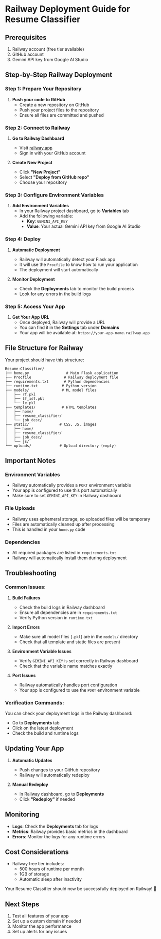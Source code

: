 # Railway Deployment Guide for Resume Classifier

## Prerequisites
1. Railway account (free tier available)
2. GitHub account
3. Gemini API key from Google AI Studio

## Step-by-Step Railway Deployment

### Step 1: Prepare Your Repository
1. **Push your code to GitHub**
   - Create a new repository on GitHub
   - Push your project files to the repository
   - Ensure all files are committed and pushed

### Step 2: Connect to Railway
1. **Go to Railway Dashboard**
   - Visit [railway.app](https://railway.app)
   - Sign in with your GitHub account

2. **Create New Project**
   - Click **"New Project"**
   - Select **"Deploy from GitHub repo"**
   - Choose your repository

### Step 3: Configure Environment Variables
1. **Add Environment Variables**
   - In your Railway project dashboard, go to **Variables** tab
   - Add the following variable:
     - **Key**: `GEMINI_API_KEY`
     - **Value**: Your actual Gemini API key from Google AI Studio

### Step 4: Deploy
1. **Automatic Deployment**
   - Railway will automatically detect your Flask app
   - It will use the `Procfile` to know how to run your application
   - The deployment will start automatically

2. **Monitor Deployment**
   - Check the **Deployments** tab to monitor the build process
   - Look for any errors in the build logs

### Step 5: Access Your App
1. **Get Your App URL**
   - Once deployed, Railway will provide a URL
   - You can find it in the **Settings** tab under **Domains**
   - Your app will be available at: `https://your-app-name.railway.app`

## File Structure for Railway

Your project should have this structure:
```
Resume-Classifier/
├── home.py                 # Main Flask application
├── Procfile               # Railway deployment file
├── requirements.txt       # Python dependencies
├── runtime.txt           # Python version
├── models/               # ML model files
│   ├── rf.pkl
│   ├── tf_idf.pkl
│   └── le.pkl
├── templates/            # HTML templates
│   ├── home/
│   ├── resume_classifier/
│   └── job_desc/
├── static/              # CSS, JS, images
│   ├── home/
│   ├── resume_classifier/
│   ├── job_desc/
│   └── js/
└── uploads/             # Upload directory (empty)
```

## Important Notes

### Environment Variables
- Railway automatically provides a `PORT` environment variable
- Your app is configured to use this port automatically
- Make sure to set `GEMINI_API_KEY` in Railway dashboard

### File Uploads
- Railway uses ephemeral storage, so uploaded files will be temporary
- Files are automatically cleaned up after processing
- This is handled in your `home.py` code

### Dependencies
- All required packages are listed in `requirements.txt`
- Railway will automatically install them during deployment

## Troubleshooting

### Common Issues:

1. **Build Failures**
   - Check the build logs in Railway dashboard
   - Ensure all dependencies are in `requirements.txt`
   - Verify Python version in `runtime.txt`

2. **Import Errors**
   - Make sure all model files (`.pkl`) are in the `models/` directory
   - Check that all template and static files are present

3. **Environment Variable Issues**
   - Verify `GEMINI_API_KEY` is set correctly in Railway dashboard
   - Check that the variable name matches exactly

4. **Port Issues**
   - Railway automatically handles port configuration
   - Your app is configured to use the `PORT` environment variable

### Verification Commands:
You can check your deployment logs in the Railway dashboard:
- Go to **Deployments** tab
- Click on the latest deployment
- Check the build and runtime logs

## Updating Your App

1. **Automatic Updates**
   - Push changes to your GitHub repository
   - Railway will automatically redeploy

2. **Manual Redeploy**
   - In Railway dashboard, go to **Deployments**
   - Click **"Redeploy"** if needed

## Monitoring

- **Logs**: Check the **Deployments** tab for logs
- **Metrics**: Railway provides basic metrics in the dashboard
- **Errors**: Monitor the logs for any runtime errors

## Cost Considerations

- Railway free tier includes:
  - 500 hours of runtime per month
  - 1GB of storage
  - Automatic sleep after inactivity

Your Resume Classifier should now be successfully deployed on Railway! 🚀

## Next Steps

1. Test all features of your app
2. Set up a custom domain if needed
3. Monitor the app performance
4. Set up alerts for any issues 
